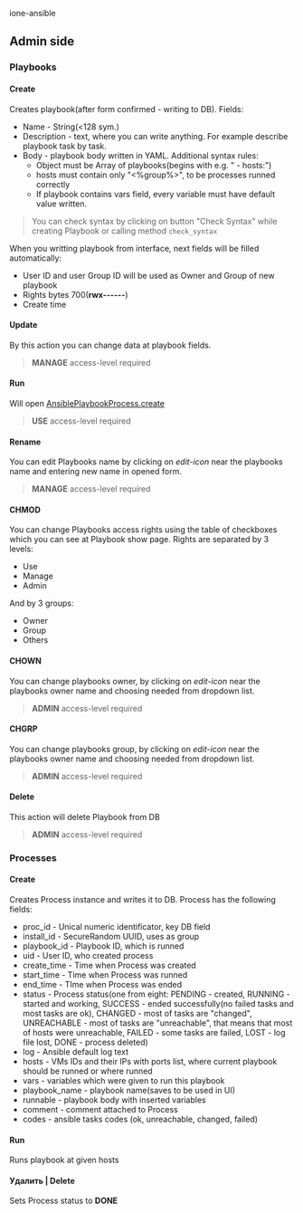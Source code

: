 ione-ansible

## Admin side

### Playbooks

#### Create
Creates playbook(after form confirmed - writing to DB). Fields:
* Name - String(<128 sym.)
* Description - text, where you can write anything. For example describe playbook task by task.
* Body - playbook body written in YAML. Additional syntax rules:
    * Object must be Array of playbooks(begins with e.g. " - hosts:")
    * hosts must contain only "<%group%>", to be processes runned correctly
    * If playbook contains vars field, every variable must have default value written.
> You can check syntax by clicking on button "Check Syntax" while creating Playbook or calling method `check_syntax`

When you writting playbook from interface, next fields will be filled automatically:
* User ID and user Group ID will be used as Owner and Group of new playbook 
* Rights bytes 700(**rwx\-\-\-\-\-\-**)
* Create time

#### Update
By this action you can change data at playbook fields.
> **MANAGE** access-level required

#### Run
Will open [AnsiblePlaybookProcess.create](#label-Create)
> **USE** access-level required

#### Rename
You can edit Playbooks name by clicking on *edit-icon* near the playbooks name and entering new name in opened form.
> **MANAGE** access-level required

#### CHMOD
You can change Playbooks access rights using the table of checkboxes which you can see at Playbook show page.
Rights are separated by 3 levels:
* Use
* Manage
* Admin

And by 3 groups:
* Owner
* Group
* Others

#### CHOWN
You can change playbooks owner, by clicking on *edit-icon* near the playbooks owner name and choosing needed from dropdown list.
> **ADMIN** access-level required

#### CHGRP
You can change playbooks group, by clicking on *edit-icon* near the playbooks owner name and choosing needed from dropdown list.
> **ADMIN** access-level required

#### Delete
This action will delete Playbook from DB
> **ADMIN** access-level required

### Processes

#### Create
Creates Process instance and writes it to DB.
Process has the following fields:
* proc_id - Unical numeric identificator, key DB field
* install_id - SecureRandom UUID, uses as group
* playbook_id - Playbook ID, which is runned
* uid - User ID, who created process
* create_time - Time when Process was created
* start_time - Time when Process was runned
* end_time - TIme when Process was ended
* status - Process status(one from eight: PENDING - created, RUNNING - started and working, SUCCESS - ended successfully(no failed tasks and most tasks are ok), CHANGED - most of tasks are "changed", UNREACHABLE - most of tasks are "unreachable", that means that most of hosts were unreachable, FAILED - some tasks are failed, LOST - log file lost, DONE - process deleted)
* log - Ansible default log text
* hosts - VMs IDs and their IPs with ports list, where current playbook should be runned or where runned
* vars - variables which were given to run this playbook
* playbook_name - playbook name(saves to be used in UI)
* runnable - playbook body with inserted variables
* comment - comment attached to Process
* codes - ansible tasks codes (ok, unreachable, changed, failed)


#### Run
Runs playbook at given hosts

#### Удалить    | Delete
Sets Process status to **DONE**